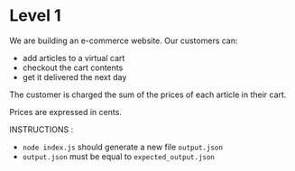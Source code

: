 # Level 1

We are building an e-commerce website. Our customers can:
  - add articles to a virtual cart
  - checkout the cart contents
  - get it delivered the next day

The customer is charged the sum of the prices of each article in their cart.

Prices are expressed in cents.

INSTRUCTIONS :
*  `node index.js` should generate a new file `output.json`
*  `output.json` must be equal to `expected_output.json`